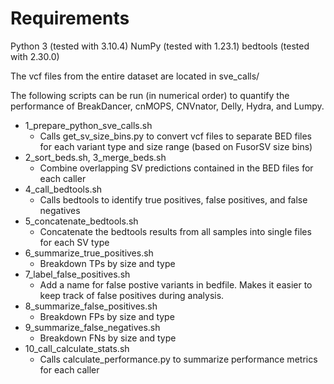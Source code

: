 # Requirements

Python 3 (tested with 3.10.4)
NumPy (tested with 1.23.1)
bedtools (tested with 2.30.0)

The vcf files from the entire dataset are located in sve_calls/

The following scripts can be run (in numerical order) to quantify the performance of BreakDancer, cnMOPS, CNVnator, Delly, Hydra, and Lumpy.


* 1_prepare_python_sve_calls.sh
	* Calls get_sv_size_bins.py to convert vcf files to separate BED files for each variant type and size range (based on FusorSV size bins)
* 2_sort_beds.sh, 3_merge_beds.sh
	* Combine overlapping SV predictions contained in the BED files for each caller
* 4_call_bedtools.sh
	* Calls bedtools to identify true positives, false positives, and false negatives
* 5_concatenate_bedtools.sh
	* Concatenate the bedtools results from all samples into single files for each SV type
* 6_summarize_true_positives.sh
	* Breakdown TPs by size and type
* 7_label_false_positives.sh
	* Add a name for false postive variants in bedfile. Makes it easier to keep track of false positives during analysis.
* 8_summarize_false_positives.sh
	* Breakdown FPs by size and type
* 9_summarize_false_negatives.sh
	* Breakdown FNs by size and type
* 10_call_calculate_stats.sh
	* Calls calculate_performance.py to summarize performance metrics for each caller

